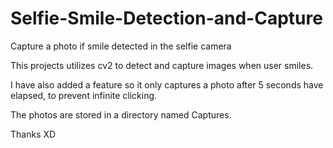 # Selfie-Smile-Detection-and-Capture
Capture a photo if smile detected in the selfie camera

This projects utilizes cv2 to detect and capture images when user smiles.

I have also added a feature so it only captures a photo after 5 seconds have elapsed, to prevent infinite clicking.

The photos are stored in a directory named  Captures.

Thanks XD
